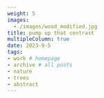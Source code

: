 ```yaml
---
weight: 5
images:
  - /images/wood_modified.jpg
title: pump up that contrast
multipleColumn: true
date: 2023-9-5
tags:
- work # homepage
- archive # all posts
- nature
- trees
- abstract
---
```

